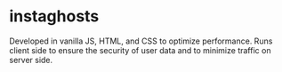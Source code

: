# instaghosts

Developed in vanilla JS, HTML, and CSS to optimize performance. Runs client side to ensure the security of user data and to minimize traffic on server side.
